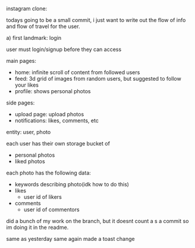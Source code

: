 instagram clone:

todays going to be a small commit, i just want to write out the flow of info and flow of travel for the user.

a) first landmark: login

user must login/signup before they can access

main pages:

- home: infinite scroll of content from followed users
- feed: 3d grid of images from random users, but suggested to follow your likes
- profile: shows personal photos

side pages:

- upload page: upload photos
- notifications: likes, comments, etc

entity: user, photo

each user has their own storage bucket of

- personal photos
- liked photos

each photo has the following data:

- keywords describing photo(idk how to do this)
- likes
  - user id of likers
- comments
  - user id of commentors

did a bunch of my work on the branch, but it doesnt count a s a commit so im doing it in the readme.

same as yesterday
same again
made a toast change
